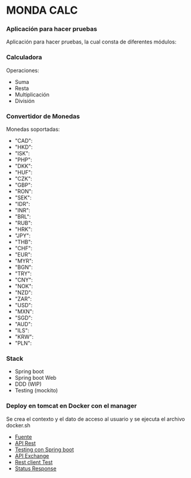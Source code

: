 # MONDA CALC

### Aplicación para hacer pruebas
Aplicación para hacer pruebas, la cual consta de diferentes módulos:

### Calculadora
Operaciones: 
- Suma
- Resta
- Multiplicación
- División

### Convertidor de Monedas
Monedas soportadas:
- "CAD": 
- "HKD":
- "ISK": 
- "PHP": 
- "DKK": 
- "HUF": 
- "CZK": 
- "GBP": 
- "RON": 
- "SEK": 
- "IDR": 
- "INR": 
- "BRL": 
- "RUB": 
- "HRK": 
- "JPY": 
- "THB": 
- "CHF": 
- "EUR": 
- "MYR": 
- "BGN": 
- "TRY": 
- "CNY": 
- "NOK": 
- "NZD": 
- "ZAR": 
- "USD": 
- "MXN": 
- "SGD": 
- "AUD": 
- "ILS": 
- "KRW": 
- "PLN": 

### Stack
* Spring boot
* Spring boot Web
* DDD (WIP)
* Testing (mockito)

### Deploy en tomcat en Docker con el manager
Se crea el contexto y el dato de acceso al usuario y se ejecuta el archivo docker.sh

* [Fuente](https://docs.gradle.org)
* [API Rest](https://experto.dev/spring-boot-rest-ejemplo-restcontroller-requestbody-valid/)
* [Testing con Spring boot](https://howtodoinjava.com/spring-boot2/testing/rest-controller-unit-test-example/)
* [API Exchange](https://exchangeratesapi.io/)
* [Rest client Test](https://rieckpil.de/testing-your-spring-resttemplate-with-restclienttest/)
* [Status Response](https://www.baeldung.com/spring-response-status)
